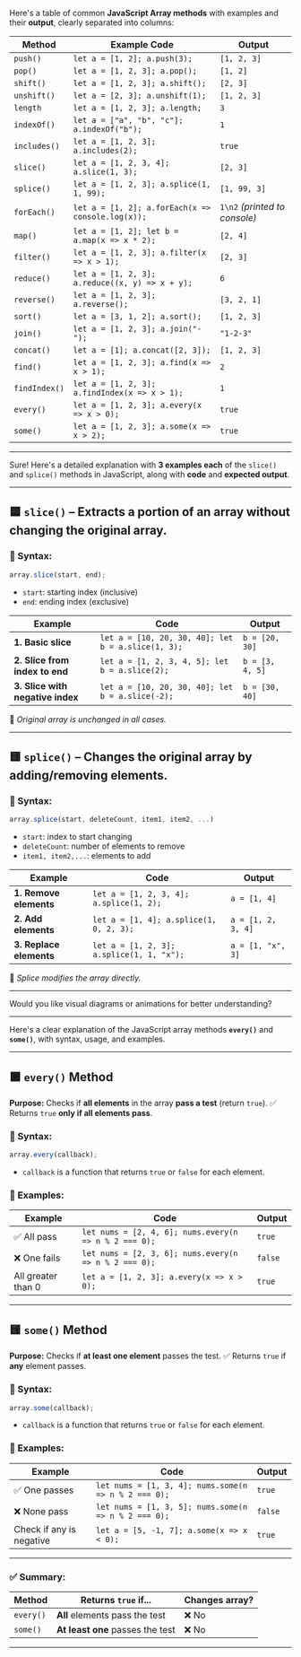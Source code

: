 
Here's a table of common **JavaScript Array methods** with examples and their **output**, clearly separated into columns:

| **Method**    | **Example Code**                                  | **Output**                    |
| ------------- | ------------------------------------------------- | ----------------------------- |
| `push()`      | `let a = [1, 2]; a.push(3);`                      | `[1, 2, 3]`                   |
| `pop()`       | `let a = [1, 2, 3]; a.pop();`                     | `[1, 2]`                      |
| `shift()`     | `let a = [1, 2, 3]; a.shift();`                   | `[2, 3]`                      |
| `unshift()`   | `let a = [2, 3]; a.unshift(1);`                   | `[1, 2, 3]`                   |
| `length`      | `let a = [1, 2, 3]; a.length;`                    | `3`                           |
| `indexOf()`   | `let a = ["a", "b", "c"]; a.indexOf("b");`        | `1`                           |
| `includes()`  | `let a = [1, 2, 3]; a.includes(2);`               | `true`                        |
| `slice()`     | `let a = [1, 2, 3, 4]; a.slice(1, 3);`            | `[2, 3]`                      |
| `splice()`    | `let a = [1, 2, 3]; a.splice(1, 1, 99);`          | `[1, 99, 3]`                  |
| `forEach()`   | `let a = [1, 2]; a.forEach(x => console.log(x));` | `1\n2` *(printed to console)* |
| `map()`       | `let a = [1, 2]; let b = a.map(x => x * 2);`      | `[2, 4]`                      |
| `filter()`    | `let a = [1, 2, 3]; a.filter(x => x > 1);`        | `[2, 3]`                      |
| `reduce()`    | `let a = [1, 2, 3]; a.reduce((x, y) => x + y);`   | `6`                           |
| `reverse()`   | `let a = [1, 2, 3]; a.reverse();`                 | `[3, 2, 1]`                   |
| `sort()`      | `let a = [3, 1, 2]; a.sort();`                    | `[1, 2, 3]`                   |
| `join()`      | `let a = [1, 2, 3]; a.join("-");`                 | `"1-2-3"`                     |
| `concat()`    | `let a = [1]; a.concat([2, 3]);`                  | `[1, 2, 3]`                   |
| `find()`      | `let a = [1, 2, 3]; a.find(x => x > 1);`          | `2`                           |
| `findIndex()` | `let a = [1, 2, 3]; a.findIndex(x => x > 1);`     | `1`                           |
| `every()`     | `let a = [1, 2, 3]; a.every(x => x > 0);`         | `true`                        |
| `some()`      | `let a = [1, 2, 3]; a.some(x => x > 2);`          | `true`                        |


-----

Sure! Here's a detailed explanation with **3 examples each** of the `slice()` and `splice()` methods in JavaScript, along with **code** and **expected output**.

---

## 🟦 `slice()` – Extracts a portion of an array **without changing** the original array.

### 🔹 Syntax:

```js
array.slice(start, end);
```

* `start`: starting index (inclusive)
* `end`: ending index (exclusive)

| **Example**                      | **Code**                                           | **Output**      |
| -------------------------------- | -------------------------------------------------- | --------------- |
| **1. Basic slice**               | `let a = [10, 20, 30, 40]; let b = a.slice(1, 3);` | `b = [20, 30]`  |
| **2. Slice from index to end**   | `let a = [1, 2, 3, 4, 5]; let b = a.slice(2);`     | `b = [3, 4, 5]` |
| **3. Slice with negative index** | `let a = [10, 20, 30, 40]; let b = a.slice(-2);`   | `b = [30, 40]`  |

🔸 *Original array is unchanged in all cases.*

---

## 🟨 `splice()` – **Changes** the original array by **adding/removing** elements.

### 🔹 Syntax:

```js
array.splice(start, deleteCount, item1, item2, ...)
```

* `start`: index to start changing
* `deleteCount`: number of elements to remove
* `item1, item2,...`: elements to add

| **Example**             | **Code**                                  | **Output**         |
| ----------------------- | ----------------------------------------- | ------------------ |
| **1. Remove elements**  | `let a = [1, 2, 3, 4]; a.splice(1, 2);`   | `a = [1, 4]`       |
| **2. Add elements**     | `let a = [1, 4]; a.splice(1, 0, 2, 3);`   | `a = [1, 2, 3, 4]` |
| **3. Replace elements** | `let a = [1, 2, 3]; a.splice(1, 1, "x");` | `a = [1, "x", 3]`  |

🔸 *Splice modifies the array directly.*

---

Would you like visual diagrams or animations for better understanding?


-----
Here's a clear explanation of the JavaScript array methods **`every()`** and **`some()`**, with syntax, usage, and examples.

---

## 🟩 `every()` Method

**Purpose:**
Checks if **all elements** in the array **pass a test** (return `true`).
✅ Returns `true` **only if all elements pass**.

### 🔹 Syntax:

```javascript
array.every(callback);
```

* `callback` is a function that returns `true` or `false` for each element.

### 🔹 Examples:

| **Example**        | **Code**                                              | **Output** |
| ------------------ | ----------------------------------------------------- | ---------- |
| ✅ All pass         | `let nums = [2, 4, 6]; nums.every(n => n % 2 === 0);` | `true`     |
| ❌ One fails        | `let nums = [2, 3, 6]; nums.every(n => n % 2 === 0);` | `false`    |
| All greater than 0 | `let a = [1, 2, 3]; a.every(x => x > 0);`             | `true`     |

---

## 🟨 `some()` Method

**Purpose:**
Checks if **at least one element** passes the test.
✅ Returns `true` if **any** element passes.

### 🔹 Syntax:

```javascript
array.some(callback);
```

* `callback` is a function that returns `true` or `false` for each element.

### 🔹 Examples:

| **Example**              | **Code**                                             | **Output** |
| ------------------------ | ---------------------------------------------------- | ---------- |
| ✅ One passes             | `let nums = [1, 3, 4]; nums.some(n => n % 2 === 0);` | `true`     |
| ❌ None pass              | `let nums = [1, 3, 5]; nums.some(n => n % 2 === 0);` | `false`    |
| Check if any is negative | `let a = [5, -1, 7]; a.some(x => x < 0);`            | `true`     |

---

### ✅ Summary:

| Method    | Returns `true` if...             | Changes array? |
| --------- | -------------------------------- | -------------- |
| `every()` | **All** elements pass the test   | ❌ No           |
| `some()`  | **At least one** passes the test | ❌ No           |

----

